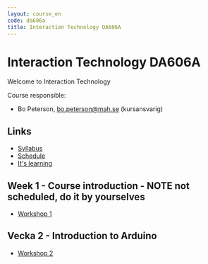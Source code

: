 ```yaml
---
layout: course_en
code: da606a
title: Interaction Technology DA606A
---
```


# Interaction Technology DA606A

Welcome to Interaction Technology

Course responsible:

- Bo Peterson, bo.peterson@mah.se (kursansvarig)

## Links

* [Syllabus][kursplan]
* [Schedule][schema]
* [It's learning][itslearning]

## Week 1 - Course introduction - NOTE not scheduled, do it by yourselves

- [Workshop 1](workshops/ws1.html)

## Vecka 2 - Introduction to Arduino

- [Workshop 2](workshops/ws2.html)


[kursplan]: http://edu.mah.se/da606a#Syllabus
[schema]: http://schema.mah.se/setup/jsp/SchemaGrafik.jsp?intervallTyp=m&sprak=SV&sokMedAND=false&intervallAntal=6&startDatum=2015-01-19&resurser=k.DA606A-20151-TS432-
[itslearning]: https://mah.itslearning.com

